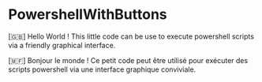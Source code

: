 # PowershellWithButtons


[🇬🇧] Hello World !
This little code can be use to execute powershell scripts via a friendly graphical interface.


[🇲🇫] Bonjour le monde !
Ce petit code peut être utilisé pour exécuter des scripts powershell via une interface graphique conviviale.
